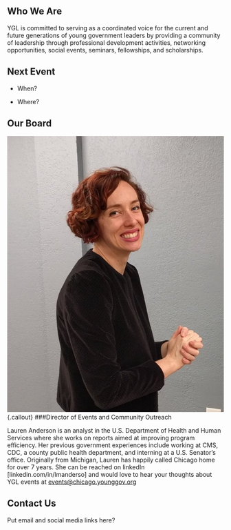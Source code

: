 ## Who We Are
YGL is committed to serving as a coordinated voice for the current and future generations of young government leaders by providing a community of leadership through professional development activities, networking opportunities, social events, seminars, fellowships, and scholarships.

## Next Event
* When?

* Where?


## Our Board
![Flowers](/G9iMqn.jpg){.callout}
###Director of Events and Community Outreach

Lauren Anderson is an analyst in the U.S. Department of Health and Human Services where she works on reports aimed at improving program efficiency. Her previous government experiences include working at CMS, CDC, a county public health department, and interning at a U.S. Senator’s office.  Originally from Michigan, Lauren has happily called Chicago home for over 7 years. She can be reached on linkedIn [linkedin.com/in/lmanderso] and would love to hear your thoughts about YGL events at events@chicago.younggov.org



## Contact Us
Put email and social media links here?


